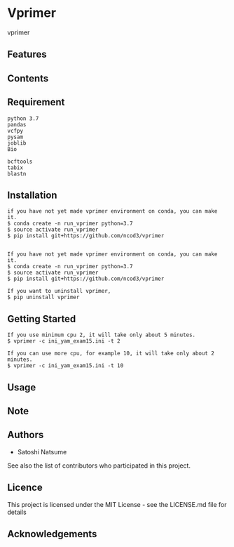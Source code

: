 # Vprimer

vprimer

## Features

## Contents

## Requirement

~~~
python 3.7
pandas
vcfpy
pysam
joblib
Bio

bcftools
tabix
blastn
~~~

## Installation
~~~
if you have not yet made vprimer environment on conda, you can make it.
$ conda create -n run_vprimer python=3.7
$ source activate run_vprimer
$ pip install git+https://github.com/ncod3/vprimer


If you have not yet made vprimer environment on conda, you can make it.
$ conda create -n run_vprimer python=3.7
$ source activate run_vprimer
$ pip install git+https://github.com/ncod3/vprimer

If you want to uninstall vprimer,
$ pip uninstall vprimer

~~~

## Getting Started

~~~
If you use minimum cpu 2, it will take only about 5 minutes.
$ vprimer -c ini_yam_exam15.ini -t 2

If you can use more cpu, for example 10, it will take only about 2 minutes.
$ vprimer -c ini_yam_exam15.ini -t 10
~~~

## Usage

## Note

## Authors
- Satoshi Natsume

See also the list of contributors who participated in this project.

## Licence
This project is licensed under the MIT License - see the LICENSE.md file for details

## Acknowledgements


